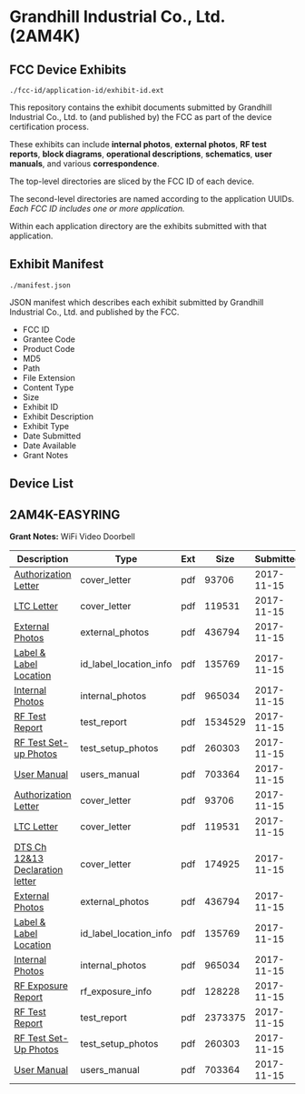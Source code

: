 # Grandhill Industrial Co., Ltd. (2AM4K)
## FCC Device Exhibits

```
./fcc-id/application-id/exhibit-id.ext
```

This repository contains the exhibit documents submitted by Grandhill Industrial Co., Ltd. to (and published by) the FCC as part of the device certification process.

These exhibits can include **internal photos**, **external photos**, **RF test reports**, **block diagrams**, **operational descriptions**, **schematics**, **user manuals**, and various **correspondence**.

The top-level directories are sliced by the FCC ID of each device.

The second-level directories are named according to the application UUIDs. *Each FCC ID includes one or more application.*

Within each application directory are the exhibits submitted with that application. 

## Exhibit Manifest

```
./manifest.json
```

JSON manifest which describes each exhibit submitted by Grandhill Industrial Co., Ltd. and published by the FCC.

- FCC ID
- Grantee Code
- Product Code
- MD5
- Path
- File Extension
- Content Type
- Size
- Exhibit ID
- Exhibit Description
- Exhibit Type
- Date Submitted
- Date Available
- Grant Notes

## Device List
## 2AM4K-EASYRING
**Grant Notes:** WiFi Video Doorbell

| Description | Type | Ext | Size | Submitted | Available |
| ----------- | ---- | --- | ---- | --------- | --------- |
| [Authorization Letter](2AM4K-EASYRING/1f1689e2b53faafbc2bc795e2b357d35/3640779.pdf) | cover_letter | pdf | 93706 | 2017-11-15 | 2017-11-16 |
| [LTC Letter](2AM4K-EASYRING/1f1689e2b53faafbc2bc795e2b357d35/3640787.pdf) | cover_letter | pdf | 119531 | 2017-11-15 | 2017-11-16 |
| [External Photos](2AM4K-EASYRING/1f1689e2b53faafbc2bc795e2b357d35/3640796.pdf) | external_photos | pdf | 436794 | 2017-11-15 | 2017-11-16 |
| [Label & Label Location](2AM4K-EASYRING/1f1689e2b53faafbc2bc795e2b357d35/3640804.pdf) | id_label_location_info | pdf | 135769 | 2017-11-15 | 2017-11-16 |
| [Internal Photos](2AM4K-EASYRING/1f1689e2b53faafbc2bc795e2b357d35/3640809.pdf) | internal_photos | pdf | 965034 | 2017-11-15 | 2017-11-16 |
| [RF Test Report](2AM4K-EASYRING/1f1689e2b53faafbc2bc795e2b357d35/3640831.pdf) | test_report | pdf | 1534529 | 2017-11-15 | 2017-11-16 |
| [RF Test Set-up Photos](2AM4K-EASYRING/1f1689e2b53faafbc2bc795e2b357d35/3640835.pdf) | test_setup_photos | pdf | 260303 | 2017-11-15 | 2017-11-16 |
| [User Manual](2AM4K-EASYRING/1f1689e2b53faafbc2bc795e2b357d35/3640845.pdf) | users_manual | pdf | 703364 | 2017-11-15 | 2017-11-16 |
| [Authorization Letter](2AM4K-EASYRING/fd681b349784849dc427cb2e23dd1099/3640779.pdf) | cover_letter | pdf | 93706 | 2017-11-15 | 2017-11-16 |
| [LTC Letter](2AM4K-EASYRING/fd681b349784849dc427cb2e23dd1099/3640787.pdf) | cover_letter | pdf | 119531 | 2017-11-15 | 2017-11-16 |
| [DTS Ch 12&13 Declaration letter](2AM4K-EASYRING/fd681b349784849dc427cb2e23dd1099/3640792.pdf) | cover_letter | pdf | 174925 | 2017-11-15 | 2017-11-16 |
| [External Photos](2AM4K-EASYRING/fd681b349784849dc427cb2e23dd1099/3640796.pdf) | external_photos | pdf | 436794 | 2017-11-15 | 2017-11-16 |
| [Label & Label Location](2AM4K-EASYRING/fd681b349784849dc427cb2e23dd1099/3640804.pdf) | id_label_location_info | pdf | 135769 | 2017-11-15 | 2017-11-16 |
| [Internal Photos](2AM4K-EASYRING/fd681b349784849dc427cb2e23dd1099/3640809.pdf) | internal_photos | pdf | 965034 | 2017-11-15 | 2017-11-16 |
| [RF Exposure Report](2AM4K-EASYRING/fd681b349784849dc427cb2e23dd1099/3640826.pdf) | rf_exposure_info | pdf | 128228 | 2017-11-15 | 2017-11-16 |
| [RF Test Report](2AM4K-EASYRING/fd681b349784849dc427cb2e23dd1099/3640839.pdf) | test_report | pdf | 2373375 | 2017-11-15 | 2017-11-16 |
| [RF Test Set-Up Photos](2AM4K-EASYRING/fd681b349784849dc427cb2e23dd1099/3640835.pdf) | test_setup_photos | pdf | 260303 | 2017-11-15 | 2017-11-16 |
| [User Manual](2AM4K-EASYRING/fd681b349784849dc427cb2e23dd1099/3640845.pdf) | users_manual | pdf | 703364 | 2017-11-15 | 2017-11-16 |
